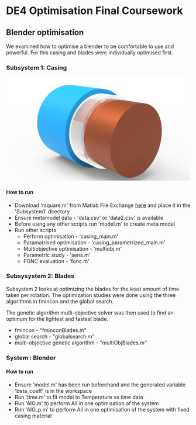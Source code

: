 # DE4 Optimisation Final Coursework 

## Blender optimisation

We examined how to optimise a blender to be comfortable to use and powerful. For this casing and blades were individually optimised first.

### Subsystem 1: Casing

![Casing segment CAD model](/imgs/casing_cad.png)

#### How to run
 - Download 'rsquare.m' from Matlab File Exchange [here](https://uk.mathworks.com/matlabcentral/fileexchange/34492-r-square-the-coefficient-of-determination) and place it in the 'Subsystem1' directory
 - Ensure metamodel data - 'data.csv' or 'data2.csv' is available
 - Before using any other scripts run 'model.m' to create meta model
 - Run other scripts
   - Perform optimisation - 'casing_main.m'
   - Paramatrised optimisation - 'casing_parametrized_main.m'
   - Multiobjective optimisation - 'multiobj.m'
   - Parametric study - 'sens.m'
   - FONC evaluation - 'fonc.m'

### Subsysystem 2: Blades

Subsystem 2 looks at optimizing the blades for the least amount of time taken per rotation. The optimization studies were done using the three algorithms in fmincon and the global search. 

The genetic algorithm mutli-objective solver was then used to find an optimum for the lightest and fastest blade. 

- fmincon - "fminconBlades.m"
- global search - "globalsearch.m"
- multi-objective genetic algorithm - "multiObjBlades.m"


### System : Blender
#### How to run
 - Ensure 'model.m' has been run beforehand and the generated variable 'beta_coeff' is in the workspace
 - Run 'time.m' to fit model to Temperature vs time data
 - Run 'AIO.m' to perform All in one optimisation of the system
 - Run 'AIO_p.m' to perform All in one optimisation of the system with fixed casing material
